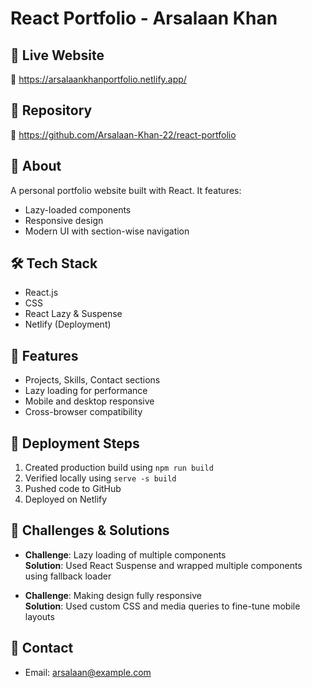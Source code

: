 # React Portfolio - Arsalaan Khan

## 🚀 Live Website
🔗 https://arsalaankhanportfolio.netlify.app/

## 📁 Repository
🔗 https://github.com/Arsalaan-Khan-22/react-portfolio

## 📄 About
A personal portfolio website built with React. It features:
- Lazy-loaded components
- Responsive design
- Modern UI with section-wise navigation

## 🛠️ Tech Stack
- React.js
- CSS
- React Lazy & Suspense
- Netlify (Deployment)

## 🧪 Features
- Projects, Skills, Contact sections
- Lazy loading for performance
- Mobile and desktop responsive
- Cross-browser compatibility

## 🧩 Deployment Steps
1. Created production build using `npm run build`
2. Verified locally using `serve -s build`
3. Pushed code to GitHub
4. Deployed on Netlify

## 💬 Challenges & Solutions
- **Challenge**: Lazy loading of multiple components  
  **Solution**: Used React Suspense and wrapped multiple components using fallback loader

- **Challenge**: Making design fully responsive  
  **Solution**: Used custom CSS and media queries to fine-tune mobile layouts

## 📱 Contact
- Email: arsalaan@example.com
